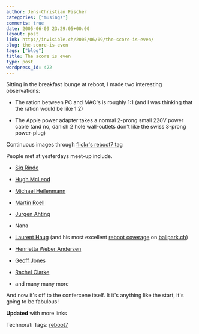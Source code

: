 ```yaml
---
author: Jens-Christian Fischer
categories: ["musings"]
comments: true
date: 2005-06-09 23:29:05+00:00
layout: post
link: http://invisible.ch/2005/06/09/the-score-is-even/
slug: the-score-is-even
tags: ["blog"]
title: The score is even
type: post
wordpress_id: 422
---
```



Sitting in the breakfast lounge at reboot, I made two interesting observations:




  * The ration between PC and MAC's is roughly 1:1 (and I was thinking that the ration would be like 1:2)


  * The Apple power adapter takes a normal 2-prong small 220V power cable (and no, danish 2 hole wall-outlets don't like the swiss 3-prong power-plug)




Continuous images through [flickr's reboot7 tag](http://www.flickr.com/photos/tags/reboot7/)



People met at yesterdays meet-up include.




  * [Sig Rinde](http://thingamy.typepad.com/)


  * [Hugh McLeod](http://gapingvoid.com/)


  * [Michael Heilenmann](http://www.binarybonsai.com/)


  * [Martin Roell](http://www.roell.net/weblog/)


  * [Jurgen Ahting](http://www.is-rating.de/)


  * Nana


  * [Laurent Haug](http://bohellz.blogspot.com/) (and his most excellent [reboot coverage](http://www.ballpark.ch/blog/?s=reboot) on [ballpark.ch](http://www.ballpark.ch/))


  * [Henrietta Weber Andersen](http://henriette.prograes.com/blog/)


  * [Geoff Jones](http://www.geoffjones.com/)


  * [Rachel Clarke](http://www.bibrik.com/)


  * and many many more




And now it's off to the confercene itself. It it's anything like the start, it's going to be fabulous!



**Updated** with more links


Technorati Tags: [reboot7](http://technorati.com/tag/reboot7)
